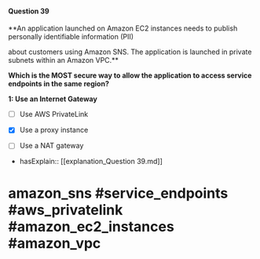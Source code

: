 #### Question  39

**An application launched on Amazon EC2 instances needs to publish personally identifiable information (PII)

about customers using Amazon SNS. The application is launched in private subnets within an Amazon VPC.**

**Which is the MOST secure way to allow the application to access service endpoints in the same region?**

**1: Use an Internet Gateway**

- [ ] Use AWS PrivateLink

- [x] Use a proxy instance

- [ ] Use a NAT gateway

- hasExplain:: [[explanation_Question  39.md]]

# amazon_sns #service_endpoints #aws_privatelink #amazon_ec2_instances #amazon_vpc
